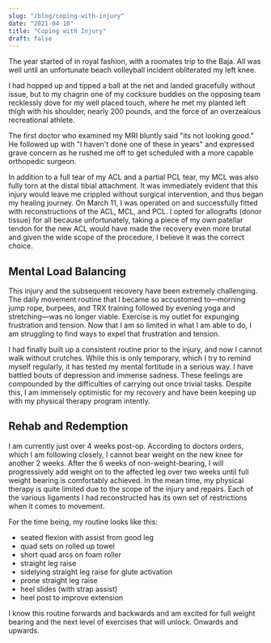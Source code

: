 ```yaml
---
slug: "/blog/coping-with-injury"
date: "2021-04-10"
title: "Coping with Injury"
draft: false
---
```


The year started of in royal fashion, with a roomates trip to the Baja.  All was well until an unfortunate beach volleyball incident obliterated my left knee.

I had hopped up and tipped a ball at the net and landed gracefully without issue, but to my chagrin one of my cocksure buddies on the opposing team recklessly dove for my well placed touch, where he met my planted left thigh with his shoulder, nearly 200 pounds, and the force of an overzealous recreational athlete.

The first doctor who examined my MRI bluntly said "its not looking good."  He followed up with "I haven't done one of these in years" and expressed grave concern as he rushed me off to get scheduled with a more capable orthopedic surgeon.  

In addition to a full tear of my ACL and a partial PCL tear, my MCL was also fully torn at the distal tibial attachment. It was immediately evident that this injury would leave me crippled without surgical intervention, and thus began my healing journey.  On March 11, I was operated on and successfully fitted with reconstructions of the ACL, MCL, and PCL.  I opted for allografts (donor tissue) for all because unfortunately, taking a piece of my own patellar tendon for the new ACL would have made the recovery even more brutal and given the wide scope of the procedure, I believe it was the correct choice.  
## Mental Load Balancing

This injury and the subsequent recovery have been extremely challenging.  The daily movement routine that I became so accustomed to—morning jump rope, burpees, and TRX training followed by evening yoga and stretching—was no longer viable.  Exercise is my outlet for expunging frustration and tension.  Now that I am so limited in what I am able to do, I am struggling to find ways to expel that frustration and tension.  

I had finally built up a consistent routine prior to the injury, and now I cannot walk without crutches.  While this is only temporary, which I try to remind myself regularly, it has tested my mental fortitude in a serious way.  I have battled bouts of depression and immense sadness.  These feelings are compounded by the difficulties of carrying out once trivial tasks.  Despite this, I am immensely optimistic for my recovery and have been keeping up with my physical therapy program intently. 

## Rehab and Redemption

I am currently just over 4 weeks post-op. According to doctors orders, which I am following closely, I cannot bear weight on the new knee for another 2 weeks. After the 6 weeks of non-weight-bearing, I will progressively add weight on to the affected leg over two weeks until full weight bearing is comfortably achieved. In the mean time, my physical therapy is quite limited due to the scope of the injury and repairs.  Each of the various ligaments I had reconstructed has its own set of restrictions when it comes to movement.

For the time being, my routine looks like this: 
- seated flexion with assist from good leg
- quad sets on rolled up towel
- short quad arcs on foam roller
- straight leg raise
- sidelying straight leg raise for glute activation
- prone straight leg raise
- heel slides (with strap assist)
- heel post to improve extension

I know this routine forwards and backwards and am excited for full weight bearing and the next level of exercises that will unlock.  Onwards and upwards.


